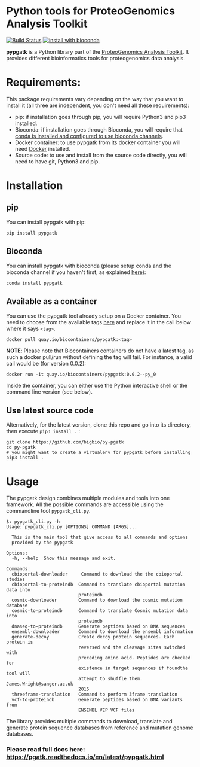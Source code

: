# Python tools for ProteoGenomics Analysis Toolkit


[![Build Status](https://travis-ci.org/bigbio/py-pgatk.svg?branch=master)](https://travis-ci.org/bigbio/py-pgatk)
[![install with bioconda](https://img.shields.io/badge/install%20with-bioconda-brightgreen.svg?style=flat)](http://bioconda.github.io/recipes/pypgatk/README.html)


**pypgatk** is a Python library part of the [ProteoGenomics Analysis Toolkit](https://pgatk.readthedocs.io/en/latest). It provides different bioinformatics tools for proteogenomics data analysis.

# Requirements:

This package requirements vary depending on the way that you want to install it (all three are independent, you don't need all these requirements):

- pip: if installation goes through pip, you will require Python3 and pip3 installed.
- Bioconda: if installation goes through Bioconda, you will require that [conda is installed and configured to use bioconda channels](https://bioconda.github.io/user/index.html).
- Docker container: to use pypgatk from its docker container you will need [Docker](https://docs.docker.com/install/) installed.
- Source code: to use and install from the source code directly, you will need to have git, Python3 and pip.

# Installation

## pip

You can install pypgatk with pip:

```
pip install pypgatk
```

## Bioconda

You can install pypgatk with bioconda (please setup conda and the bioconda channel if you haven't first, as explained [here](https://bioconda.github.io/user/index.html)):

```
conda install pypgatk
```

## Available as a container

You can use the pypgatk tool already setup on a Docker container. You need to choose from the available tags [here](https://quay.io/repository/biocontainers/pypgatk?tab=tags) and replace it in the call below where it says `<tag>`.

```
docker pull quay.io/biocontainers/pypgatk:<tag>
```

**NOTE**: Please note that Biocontainers containers do not have a latest tag, as such a docker pull/run without defining the tag will fail. For instance, a valid call would be (for version 0.0.2):

```
docker run -it quay.io/biocontainers/pypgatk:0.0.2--py_0
```

Inside the container, you can either use the Python interactive shell or the command line version (see below).


## Use latest source code

Alternatively, for the latest version, clone this repo and go into its directory, then execute `pip3 install .` :

```
git clone https://github.com/bigbio/py-pgatk
cd py-pgatk
# you might want to create a virtualenv for pypgatk before installing
pip3 install .
```

# Usage

The pypgatk design combines multiple modules and tools into one framework. All the possible commands are accessible using the commandline tool `pypgatk_cli.py`.

```
$: pypgatk_cli.py -h
Usage: pypgatk_cli.py [OPTIONS] COMMAND [ARGS]...

  This is the main tool that give access to all commands and options
  provided by the pypgatk

Options:
  -h, --help  Show this message and exit.

Commands:
  cbioportal-downloader     Command to download the the cbioportal studies
  cbioportal-to-proteindb  Command to translate cbioportal mutation data into
                           proteindb
  cosmic-downloader        Command to download the cosmic mutation database
  cosmic-to-proteindb      Command to translate Cosmic mutation data into
                           proteindb
  dnaseq-to-proteindb      Generate peptides based on DNA sequences
  ensembl-downloader       Command to download the ensembl information
  generate-decoy           Create decoy protein sequences. Each protein is
                           reversed and the cleavage sites switched with
                           preceding amino acid. Peptides are checked for
                           existence in target sequences if foundthe tool will
                           attempt to shuffle them. James.Wright@sanger.ac.uk
                           2015
  threeframe-translation   Command to perform 3frame translation
  vcf-to-proteindb         Generate peptides based on DNA variants from
                           ENSEMBL VEP VCF files

```

The library provides multiple commands to download, translate and generate protein sequence databases from reference and mutation genome databases.

### Please read full docs here: <https://pgatk.readthedocs.io/en/latest/pypgatk.html>
